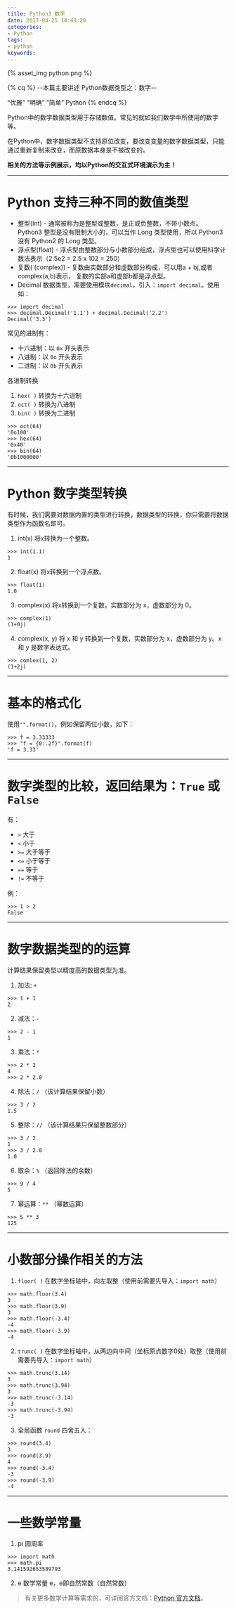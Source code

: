 ```yaml
---
title: Python3 数字
date: 2017-04-25 14:49:20
categories:
- Python
tags:
- python
keywords:
---
```


{% asset_img python.png %}

{% cq %}
--本篇主要讲述 Python数据类型之：数字--

“优雅”    “明确”    “简单”
Python
{% endcq %}

<!--more-->

Python中的数字数据类型用于存储数值。常见的就如我们数学中所使用的数字等。

在Python中，数字数据类型不支持原位改变，要改变变量的数字数据类型，只能通过重新复制来改变，而原数据本身是不被改变的。

**相关的方法等示例展示，均以Python的交互式环境演示为主！**

****
# Python 支持三种不同的数值类型

* 整型(Int) - 通常被称为是整型或整数，是正或负整数，不带小数点。  
Python3 整型是没有限制大小的，可以当作 Long 类型使用，所以 Python3 没有 Python2 的 Long 类型。
* 浮点型(float) - 浮点型由整数部分与小数部分组成，浮点型也可以使用科学计数法表示（2.5e2 = 2.5 x 102 = 250）
* 复数( (complex)) - 复数由实数部分和虚数部分构成，可以用a + bj,或者complex(a,b)表示， 复数的实部a和虚部b都是浮点型。
* Decimal 数据类型，需要使用模块`decimal`，引入：`import decimal`。使用如：
```
>>> import decimal
>>> decimal.Decimal('1.1') + decimal.Decimal('2.2')
Decimal('3.3')
```

常见的进制有：
* 十六进制：以 `0x` 开头表示
* 八进制：以 `0o` 开头表示
* 二进制：以 `0b` 开头表示

各进制转换
1. `hex( )` 转换为十六进制
2. `oct( )` 转换为八进制
3. `bin( )` 转换为二进制
```
>>> oct(64)
'0o100'
>>> hex(64)
'0x40'
>>> bin(64)
'0b1000000'
```

****
# Python 数字类型转换

有时候，我们需要对数据内置的类型进行转换，数据类型的转换，你只需要将数据类型作为函数名即可。
1. int(x) 将x转换为一个整数。
```
>>> int(1.1)
1
```

2. float(x) 将x转换到一个浮点数。
```
>>> float(1)
1.0
```

3. complex(x) 将x转换到一个复数，实数部分为 x，虚数部分为 0。
```
>>> complex(1)
(1+0j)
```

4. complex(x, y) 将 x 和 y 转换到一个复数，实数部分为 x，虚数部分为 y。x 和 y 是数字表达式。
```
>>> comlex(1, 2)
(1+2j)
```

****
# 基本的格式化

使用`"".format()`，例如保留两位小数，如下：

```
>>> f = 3.33333
>>> "f = {0:.2f}".format(f)
'f = 3.33'
```

****
# 数字类型的比较，返回结果为：`True` 或 `False`

有：
- `>`  大于
- `<`  小于
- `>=` 大于等于
- `<=` 小于等于
- `==` 等于
- `!=` 不等于

例：
```
>>> 1 > 2
False
```

****
# 数字数据类型的的运算

计算结果保留类型以精度高的数据类型为准。

1. 加法: `+`
```
>>> 1 + 1
2
```

2. 减法：`-`
```
>>> 2 - 1
1
```

3. 乘法：`*`
```
>>> 2 * 2
4
>>> 2 * 2.0
```

4. 除法：`/` （该计算结果保留小数）
```
>>> 3 / 2
1.5
```

5. 整除：`//` （该计算结果只保留整数部分）
```
>>> 3 / 2
1
>>> 3 / 2.0
1.0
```

6. 取余：`%` （返回除法的余数）
```
>>> 9 / 4
5
```

7. 幂运算：`**` （幂数运算）
```
>>> 5 ** 3
125
```

****
# 小数部分操作相关的方法

1. `floor( )` 在数字坐标轴中，向左取整（使用前需要先导入：`import math`）
```
>>> math.floor(3.4)
3
>>> math.floor(3.9)
3
>>> math.floor(-3.4)
-4
>>> math.floor(-3.9)
-4
```

2. `trunc( )` 在数字坐标轴中，从两边向中间（坐标原点数字0处）取整（使用前需要先导入：`import math`）
```
>>> math.trunc(3.14)
3
>>> math.trunc(3.94)
3
>>> math.trunc(-3.14)
-3
>>> math.trunc(-3.94)
-3
```

3. 全局函数 `round` 四舍五入：
```
>>> round(3.4)
3
>>> round(3.9)
4
>>> round(-3.4)
-3
>>> round(-3.9)
-4
```

****
# 一些数学常量

1. pi 圆周率
```
>>> import math
>>> math.pi
3.141592653589793
```

2. e 数学常量 e，e即自然常数（自然常数）


> 有关更多数学计算等需求的，可详阅官方文档：[Python 官方文档](https://docs.python.org/3/)。
